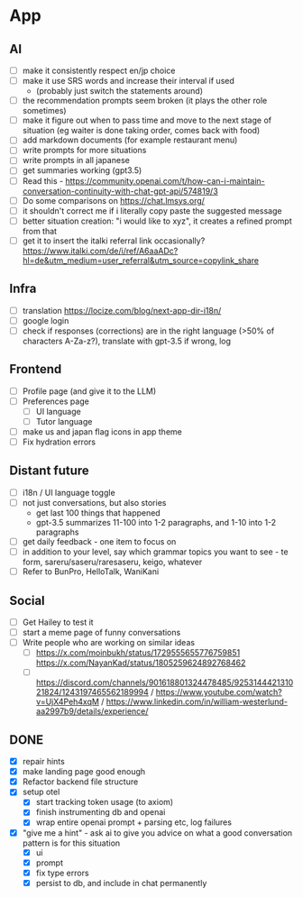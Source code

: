 # App

## AI

- [ ] make it consistently respect en/jp choice
- [ ] make it use SRS words and increase their interval if used
  - (probably just switch the statements around)
- [ ] the recommendation prompts seem broken (it plays the other role sometimes)
- [ ] make it figure out when to pass time and move to the next stage of situation (eg waiter is done taking order, comes back with food)
- [ ] add markdown documents (for example restaurant menu)
- [ ] write prompts for more situations
- [ ] write prompts in all japanese
- [ ] get summaries working (gpt3.5)
- [ ] Read this - https://community.openai.com/t/how-can-i-maintain-conversation-continuity-with-chat-gpt-api/574819/3
- [ ] Do some comparisons on https://chat.lmsys.org/
- [ ] it shouldn't correct me if i literally copy paste the suggested message
- [ ] better situation creation: "i would like to xyz", it creates a refined prompt from that
- [ ] get it to insert the italki referral link occasionally? https://www.italki.com/de/i/ref/A6aaADc?hl=de&utm_medium=user_referral&utm_source=copylink_share

## Infra

- [ ] translation https://locize.com/blog/next-app-dir-i18n/
- [ ] google login
- [ ] check if responses (corrections) are in the right language (>50% of characters A-Za-z?), translate with gpt-3.5 if wrong, log

## Frontend

- [ ] Profile page (and give it to the LLM)
- [ ] Preferences page
  - [ ] UI language
  - [ ] Tutor language
- [ ] make us and japan flag icons in app theme
- [ ] Fix hydration errors

## Distant future

- [ ] i18n / UI language toggle
- [ ] not just conversations, but also stories
  - get last 100 things that happened
  - gpt-3.5 summarizes 11-100 into 1-2 paragraphs, and 1-10 into 1-2 paragraphs
- [ ] get daily feedback - one item to focus on
- [ ] in addition to your level, say which grammar topics you want to see - te form, sareru/saseru/raresaseru, keigo, whatever
- [ ] Refer to BunPro, HelloTalk, WaniKani

## Social

- [ ] Get Hailey to test it
- [ ] start a meme page of funny conversations
- [ ] Write people who are working on similar ideas
  - [ ] https://x.com/moinbukh/status/1729555655776759851 https://x.com/NayanKad/status/1805259624892768462
  - [ ] https://discord.com/channels/901618801324478485/925314442131021824/1243197465562189994 / https://www.youtube.com/watch?v=UjX4Peh4xqM / https://www.linkedin.com/in/william-westerlund-aa2997b9/details/experience/

## **DONE**
- [x] repair hints
- [x] make landing page good enough
- [x] Refactor backend file structure
- [x] setup otel
  - [x] start tracking token usage (to axiom)
  - [x] finish instrumenting db and openai
  - [x] wrap entire openai prompt + parsing etc, log failures
- [x] "give me a hint" - ask ai to give you advice on what a good conversation pattern is for this situation
  - [x] ui
  - [x] prompt
  - [x] fix type errors
  - [x] persist to db, and include in chat permanently
